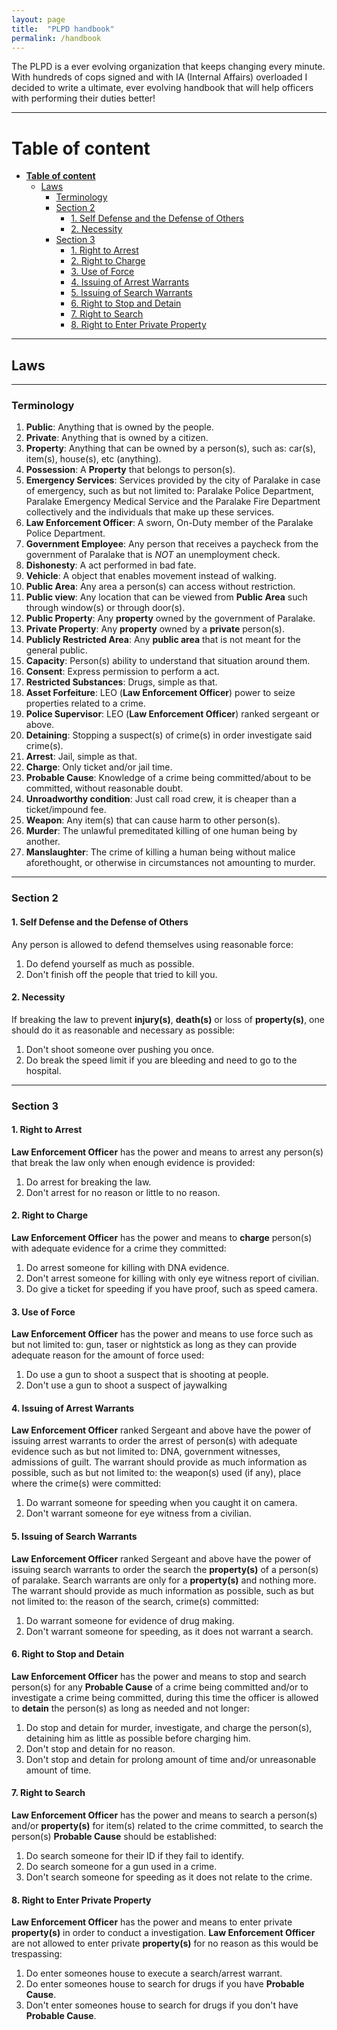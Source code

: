 ```yaml
---
layout: page
title:  "PLPD handbook"
permalink: /handbook
---
```

The PLPD is a ever evolving organization that keeps changing every minute. With hundreds of cops signed and with IA (Internal Affairs) overloaded I decided to write a ultimate, ever evolving handbook that will help officers with performing their duties better!

---

# **Table of content**

- [**Table of content**](#table-of-content)
  - [Laws](#laws)
    - [Terminology](#terminology)
    - [Section 2](#section-2)
      - [1. Self Defense and the Defense of Others](#1-self-defense-and-the-defense-of-others)
      - [2. Necessity](#2-necessity)
    - [Section 3](#section-3)
      - [1. Right to Arrest](#1-right-to-arrest)
      - [2. Right to Charge](#2-right-to-charge)
      - [3. Use of Force](#3-use-of-force)
      - [4. Issuing of Arrest Warrants](#4-issuing-of-arrest-warrants)
      - [5. Issuing of Search Warrants](#5-issuing-of-search-warrants)
      - [6. Right to Stop and Detain](#6-right-to-stop-and-detain)
      - [7. Right to Search](#7-right-to-search)
      - [8. Right to Enter Private Property](#8-right-to-enter-private-property)

---

## Laws

---

### Terminology

1. **Public**: Anything that is owned by the people.
2. **Private**: Anything that is owned by a citizen.
3. **Property**: Anything that can be owned by a person(s), such as: car(s), item(s), house(s), etc (anything).
4. **Possession**: A **Property** that belongs to person(s).
5. **Emergency Services**: Services provided by the city of Paralake in case of emergency, such as but not limited to: Paralake Police Department, Paralake Emergency Medical Service and the Paralake Fire Department collectively and the individuals that make up these services.
6. **Law Enforcement Officer**: A sworn, On-Duty member of the Paralake Police Department.
7. **Government Employee**: Any person that receives a paycheck from the government of Paralake that is *NOT* an unemployment check.
8. **Dishonesty**: A act performed in bad fate.
9. **Vehicle**: A object that enables movement instead of walking.
10. **Public Area**: Any area a person(s) can access without restriction.
11. **Public view**: Any location that can be viewed from **Public Area** such through  window(s) or through door(s).
12. **Public Property**: Any **property** owned by the government of Paralake.
13. **Private Property**: Any **property** owned by a **private** person(s).
14. **Publicly Restricted Area**: Any **public area** that is not meant for the general public.
15. **Capacity**: Person(s) ability to understand that situation around them.
16. **Consent**: Express permission to perform a act.
17. **Restricted Substances**: Drugs, simple as that.
18. **Asset Forfeiture**: LEO (**Law Enforcement Officer**) power to seize properties related to a crime.
19. **Police Supervisor**: LEO (**Law Enforcement Officer**) ranked sergeant or above.
20. **Detaining**: Stopping a suspect(s) of crime(s) in order investigate said crime(s).
21. **Arrest**: Jail, simple as that.
22. **Charge**: Only ticket and/or jail time.
23. **Probable Cause**: Knowledge of a crime being committed/about to be committed, without reasonable doubt.
24. **Unroadworthy condition**: Just call road crew, it is cheaper than a ticket/impound fee.
25. **Weapon**: Any item(s) that can cause harm to other person(s).
26. **Murder**: The unlawful premeditated killing of one human being by another.
27. **Manslaughter**: The crime of killing a human being without malice aforethought, or otherwise in circumstances not amounting to murder.

---

### Section 2

#### 1. Self Defense and the Defense of Others

Any person is allowed to defend themselves using reasonable force:

1. Do defend yourself as much as possible.
2. Don't finish off the people that tried to kill you.

#### 2. Necessity

If breaking the law to prevent **injury(s)**, **death(s)** or loss of **property(s)**, one should do it as reasonable and necessary as possible:

1. Don't shoot someone over pushing you once.
2. Do break the speed limit if you are bleeding and need to go to the hospital.

---

### Section 3

#### 1. Right to Arrest

**Law Enforcement Officer** has the power and means to arrest any person(s) that break the law only when enough evidence is provided:

1. Do arrest for breaking the law.
2. Don't arrest for no reason or little to no reason.

#### 2. Right to Charge

**Law Enforcement Officer** has the power and means to **charge** person(s) with adequate evidence for a crime they committed:

1. Do arrest someone for killing with DNA evidence.
2. Don't arrest someone for killing with only eye witness report of civilian.
3. Do give a ticket for speeding if you have proof, such as speed camera.

#### 3. Use of Force

**Law Enforcement Officer** has the power and means to use force such as but not limited to: gun, taser or nightstick as long as they can provide adequate reason for the amount of force used:

1. Do use a gun to shoot a suspect that is shooting at people.
2. Don't use a gun to shoot a suspect of jaywalking

#### 4. Issuing of Arrest Warrants

**Law Enforcement Officer** ranked Sergeant and above have the power of issuing arrest warrants to order the arrest of person(s) with adequate evidence such as but not limited to: DNA, government witnesses, admissions of guilt. The warrant should provide as much information as possible, such as but not limited to: the weapon(s) used (if any), place where the crime(s) were committed:

1. Do warrant someone for speeding when you caught it on camera.
2. Don't warrant someone for eye witness from a civilian.

#### 5. Issuing of Search Warrants

**Law Enforcement Officer** ranked Sergeant and above have the power of issuing search warrants to order the search the **property(s)** of a person(s) of paralake. Search warrants are only for a **property(s)** and nothing more. The warrant should provide as much information as possible, such as but not limited to: the reason of the search, crime(s) committed:

1. Do warrant someone for evidence of drug making.
2. Don't warrant someone for speeding, as it does not warrant a search.

#### 6. Right to Stop and Detain

**Law Enforcement Officer** has the power and means to stop and search person(s) for any **Probable Cause** of a crime being committed and/or to investigate a crime being committed, during this time the officer is allowed to **detain** the person(s) as long as needed and not longer:

1. Do stop and detain for murder, investigate, and charge the person(s), detaining him as little as possible before charging him.
2. Don't stop and detain for no reason.
3. Don't stop and detain for prolong amount of time and/or unreasonable amount of time.

#### 7. Right to Search

**Law Enforcement Officer** has the power and means to search a person(s) and/or **property(s)** for item(s) related to the crime committed, to search the person(s) **Probable Cause** should be established:

1. Do search someone for their ID if they fail to identify.
2. Do search someone for a gun used in a crime.
3. Don't search someone for speeding as it does not relate to the crime.

#### 8. Right to Enter Private Property

**Law Enforcement Officer** has the power and means to enter private **property(s)** in order to conduct a investigation. **Law Enforcement Officer** are not allowed to enter private **property(s)** for no reason as this would be trespassing:

1. Do enter someones house to execute a search/arrest warrant.
2. Do enter someones house to search for drugs if you have **Probable Cause**.
3. Don't enter someones house to search for drugs if you don't have **Probable Cause**.